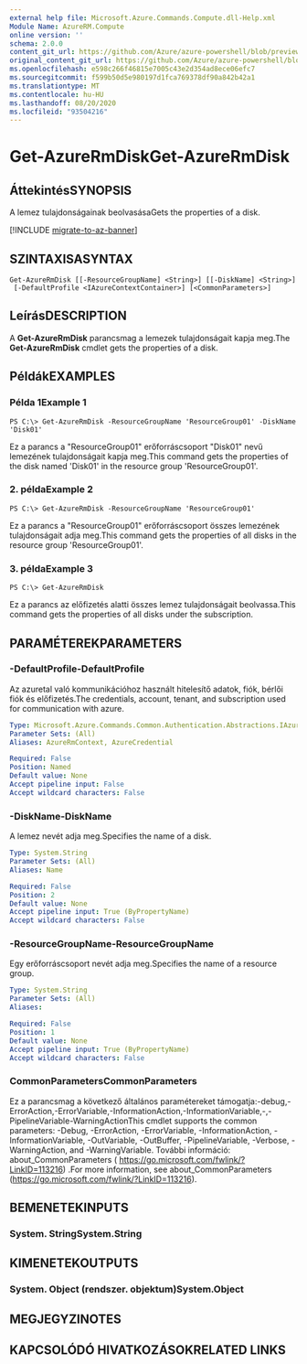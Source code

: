```yaml
---
external help file: Microsoft.Azure.Commands.Compute.dll-Help.xml
Module Name: AzureRM.Compute
online version: ''
schema: 2.0.0
content_git_url: https://github.com/Azure/azure-powershell/blob/preview/src/ResourceManager/Compute/Stack/Commands.Compute/help/Get-AzureRmDisk.md
original_content_git_url: https://github.com/Azure/azure-powershell/blob/preview/src/ResourceManager/Compute/Stack/Commands.Compute/help/Get-AzureRmDisk.md
ms.openlocfilehash: e598c266f46815e7005c43e2d354ad8ece06efc7
ms.sourcegitcommit: f599b50d5e980197d1fca769378df90a842b42a1
ms.translationtype: MT
ms.contentlocale: hu-HU
ms.lasthandoff: 08/20/2020
ms.locfileid: "93504216"
---
```

# <span data-ttu-id="90c16-101">Get-AzureRmDisk</span><span class="sxs-lookup"><span data-stu-id="90c16-101">Get-AzureRmDisk</span></span>

## <span data-ttu-id="90c16-102">Áttekintés</span><span class="sxs-lookup"><span data-stu-id="90c16-102">SYNOPSIS</span></span>
<span data-ttu-id="90c16-103">A lemez tulajdonságainak beolvasása</span><span class="sxs-lookup"><span data-stu-id="90c16-103">Gets the properties of a disk.</span></span>

[!INCLUDE [migrate-to-az-banner](../../includes/migrate-to-az-banner.md)]

## <span data-ttu-id="90c16-104">SZINTAXISA</span><span class="sxs-lookup"><span data-stu-id="90c16-104">SYNTAX</span></span>

```
Get-AzureRmDisk [[-ResourceGroupName] <String>] [[-DiskName] <String>]
 [-DefaultProfile <IAzureContextContainer>] [<CommonParameters>]
```

## <span data-ttu-id="90c16-105">Leírás</span><span class="sxs-lookup"><span data-stu-id="90c16-105">DESCRIPTION</span></span>
<span data-ttu-id="90c16-106">A **Get-AzureRmDisk** parancsmag a lemezek tulajdonságait kapja meg.</span><span class="sxs-lookup"><span data-stu-id="90c16-106">The **Get-AzureRmDisk** cmdlet gets the properties of a disk.</span></span>

## <span data-ttu-id="90c16-107">Példák</span><span class="sxs-lookup"><span data-stu-id="90c16-107">EXAMPLES</span></span>

### <span data-ttu-id="90c16-108">Példa 1</span><span class="sxs-lookup"><span data-stu-id="90c16-108">Example 1</span></span>
```
PS C:\> Get-AzureRmDisk -ResourceGroupName 'ResourceGroup01' -DiskName 'Disk01'
```

<span data-ttu-id="90c16-109">Ez a parancs a "ResourceGroup01" erőforráscsoport "Disk01" nevű lemezének tulajdonságait kapja meg.</span><span class="sxs-lookup"><span data-stu-id="90c16-109">This command gets the properties of the disk named 'Disk01' in the resource group 'ResourceGroup01'.</span></span>

### <span data-ttu-id="90c16-110">2. példa</span><span class="sxs-lookup"><span data-stu-id="90c16-110">Example 2</span></span>
```
PS C:\> Get-AzureRmDisk -ResourceGroupName 'ResourceGroup01'
```

<span data-ttu-id="90c16-111">Ez a parancs a "ResourceGroup01" erőforráscsoport összes lemezének tulajdonságait adja meg.</span><span class="sxs-lookup"><span data-stu-id="90c16-111">This command gets the properties of all disks in the resource group 'ResourceGroup01'.</span></span>

### <span data-ttu-id="90c16-112">3. példa</span><span class="sxs-lookup"><span data-stu-id="90c16-112">Example 3</span></span>
```
PS C:\> Get-AzureRmDisk
```

<span data-ttu-id="90c16-113">Ez a parancs az előfizetés alatti összes lemez tulajdonságait beolvassa.</span><span class="sxs-lookup"><span data-stu-id="90c16-113">This command gets the properties of all disks under the subscription.</span></span>

## <span data-ttu-id="90c16-114">PARAMÉTEREK</span><span class="sxs-lookup"><span data-stu-id="90c16-114">PARAMETERS</span></span>

### <span data-ttu-id="90c16-115">-DefaultProfile</span><span class="sxs-lookup"><span data-stu-id="90c16-115">-DefaultProfile</span></span>
<span data-ttu-id="90c16-116">Az azuretal való kommunikációhoz használt hitelesítő adatok, fiók, bérlői fiók és előfizetés.</span><span class="sxs-lookup"><span data-stu-id="90c16-116">The credentials, account, tenant, and subscription used for communication with azure.</span></span>

```yaml
Type: Microsoft.Azure.Commands.Common.Authentication.Abstractions.IAzureContextContainer
Parameter Sets: (All)
Aliases: AzureRmContext, AzureCredential

Required: False
Position: Named
Default value: None
Accept pipeline input: False
Accept wildcard characters: False
```

### <span data-ttu-id="90c16-117">-DiskName</span><span class="sxs-lookup"><span data-stu-id="90c16-117">-DiskName</span></span>
<span data-ttu-id="90c16-118">A lemez nevét adja meg.</span><span class="sxs-lookup"><span data-stu-id="90c16-118">Specifies the name of a disk.</span></span>

```yaml
Type: System.String
Parameter Sets: (All)
Aliases: Name

Required: False
Position: 2
Default value: None
Accept pipeline input: True (ByPropertyName)
Accept wildcard characters: False
```

### <span data-ttu-id="90c16-119">-ResourceGroupName</span><span class="sxs-lookup"><span data-stu-id="90c16-119">-ResourceGroupName</span></span>
<span data-ttu-id="90c16-120">Egy erőforráscsoport nevét adja meg.</span><span class="sxs-lookup"><span data-stu-id="90c16-120">Specifies the name of a resource group.</span></span>

```yaml
Type: System.String
Parameter Sets: (All)
Aliases: 

Required: False
Position: 1
Default value: None
Accept pipeline input: True (ByPropertyName)
Accept wildcard characters: False
```

### <span data-ttu-id="90c16-121">CommonParameters</span><span class="sxs-lookup"><span data-stu-id="90c16-121">CommonParameters</span></span>
<span data-ttu-id="90c16-122">Ez a parancsmag a következő általános paramétereket támogatja:-debug,-ErrorAction,-ErrorVariable,-InformationAction,-InformationVariable,-,-PipelineVariable-WarningAction</span><span class="sxs-lookup"><span data-stu-id="90c16-122">This cmdlet supports the common parameters: -Debug, -ErrorAction, -ErrorVariable, -InformationAction, -InformationVariable, -OutVariable, -OutBuffer, -PipelineVariable, -Verbose, -WarningAction, and -WarningVariable.</span></span> <span data-ttu-id="90c16-123">További információ: about_CommonParameters ( https://go.microsoft.com/fwlink/?LinkID=113216) .</span><span class="sxs-lookup"><span data-stu-id="90c16-123">For more information, see about_CommonParameters (https://go.microsoft.com/fwlink/?LinkID=113216).</span></span>

## <span data-ttu-id="90c16-124">BEMENETEK</span><span class="sxs-lookup"><span data-stu-id="90c16-124">INPUTS</span></span>

### <span data-ttu-id="90c16-125">System. String</span><span class="sxs-lookup"><span data-stu-id="90c16-125">System.String</span></span>

## <span data-ttu-id="90c16-126">KIMENETEK</span><span class="sxs-lookup"><span data-stu-id="90c16-126">OUTPUTS</span></span>

### <span data-ttu-id="90c16-127">System. Object (rendszer. objektum)</span><span class="sxs-lookup"><span data-stu-id="90c16-127">System.Object</span></span>

## <span data-ttu-id="90c16-128">MEGJEGYZI</span><span class="sxs-lookup"><span data-stu-id="90c16-128">NOTES</span></span>

## <span data-ttu-id="90c16-129">KAPCSOLÓDÓ HIVATKOZÁSOK</span><span class="sxs-lookup"><span data-stu-id="90c16-129">RELATED LINKS</span></span>

